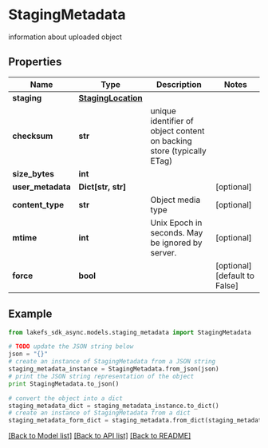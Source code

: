 # StagingMetadata

information about uploaded object

## Properties

Name | Type | Description | Notes
------------ | ------------- | ------------- | -------------
**staging** | [**StagingLocation**](StagingLocation.md) |  | 
**checksum** | **str** | unique identifier of object content on backing store (typically ETag) | 
**size_bytes** | **int** |  | 
**user_metadata** | **Dict[str, str]** |  | [optional] 
**content_type** | **str** | Object media type | [optional] 
**mtime** | **int** | Unix Epoch in seconds.  May be ignored by server. | [optional] 
**force** | **bool** |  | [optional] [default to False]

## Example

```python
from lakefs_sdk_async.models.staging_metadata import StagingMetadata

# TODO update the JSON string below
json = "{}"
# create an instance of StagingMetadata from a JSON string
staging_metadata_instance = StagingMetadata.from_json(json)
# print the JSON string representation of the object
print StagingMetadata.to_json()

# convert the object into a dict
staging_metadata_dict = staging_metadata_instance.to_dict()
# create an instance of StagingMetadata from a dict
staging_metadata_form_dict = staging_metadata.from_dict(staging_metadata_dict)
```
[[Back to Model list]](../README.md#documentation-for-models) [[Back to API list]](../README.md#documentation-for-api-endpoints) [[Back to README]](../README.md)


